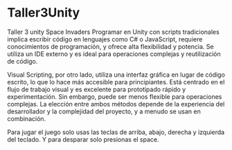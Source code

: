 # Taller3Unity
Taller 3 unity Space Invaders
Programar en Unity con scripts tradicionales implica escribir código en lenguajes como C# o JavaScript, requiere conocimientos de programación, y ofrece alta flexibilidad y potencia. Se utiliza un IDE externo y es ideal para operaciones complejas y reutilización de código.

Visual Scripting, por otro lado, utiliza una interfaz gráfica en lugar de código escrito, lo que lo hace más accesible para principiantes. Está centrado en el flujo de trabajo visual y es excelente para prototipado rápido y experimentación. Sin embargo, puede ser menos flexible para operaciones complejas. La elección entre ambos métodos depende de la experiencia del desarrollador y la complejidad del proyecto, y a menudo se usan en combinación.

Para jugar el juego solo usas las teclas de arriba, abajo, derecha y izquierda del teclado. Y para desparar solo presionas el space. 
